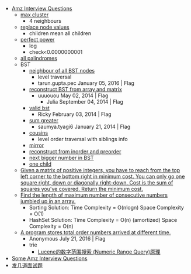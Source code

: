  - [Amz Interview Questions](https://www.careercup.com/page?pid=amazon-interview-questions&job=sde-2-interview-questions&topic=coding-interview-questions)
    - [max cluster](https://www.careercup.com/question?id=5098159661383680)
        - 4 neighbours
    - [replace node values](https://www.careercup.com/question?id=5630160432791552)
        - children mean all children
    - [perfect power](https://www.careercup.com/question?id=5454925876166656)
        - log
        - check<0.0000000001
    - [all palindromes](https://www.careercup.com/question?id=5750775999365120)
    - BST
        - [neighbour of all BST nodes](https://www.careercup.com/question?id=5666335453347840)
            - level traversal
            - tarun.gupta.pec January 05, 2016 | Flag
        - [reconstruct BST from array and matrix](https://www.careercup.com/question?id=5673062741573632)
            - uuuouou May 02, 2014 | Flag
                - Julia September 04, 2014 | Flag
        - [valid bst](https://www.careercup.com/question?id=6331397635571712)
            - Ricky February 03, 2014 | Flag
        - [sum greater](https://www.careercup.com/question?id=5919901415899136)
            - saumya.tyagi6 January 21, 2014 | Flag
        - [cousins](https://www.careercup.com/question?id=5148778843602944)
            - level order traversal with siblings info
        - [mirror](https://www.careercup.com/question?id=5716253578625024)
        - [reconstruct from inorder and preorder](https://www.careercup.com/question?id=21296665)
        - [next bigger number in BST](https://www.careercup.com/question?id=14927926)
        - [one child](https://www.careercup.com/question?id=14453690)
     - [Given a matrix of positive integers, you have to reach from the top left corner to the bottom right in minimum cost. You can only go one square right, down or diagonally right-down. Cost is the sum of squares you've covered. Return the minimum cost. ](https://www.careercup.com/question?id=5725333299920896)
     - [Find the length of maximum number of consecutive numbers jumbled up in an array. ](https://www.careercup.com/question?id=5656053464170496)
        - Sorting Solution:
          Time Complexity = O(nlogn)
          Space Complexity = O(1)
        - HashSet Solution:
          Time Complexity = O(n) (amortized)
          Space Complexity = O(n)
     - [A program stores total order numbers arrived at different time.](https://www.careercup.com/question?id=5191161640648704)
        - Anonymous July 21, 2016 | Flag
        - trie 
            - [Lucene的数字范围搜索 (Numeric Range Query)原理](http://blog.csdn.net/zhufenglonglove/article/details/51700898)
 - [Some Amz Interview Questions](http://www.jiansnet.com/topic/23012/Amazon-Manager-Interview)
 - [发几道面试题](http://bbs.csdn.net/topics/320187282)